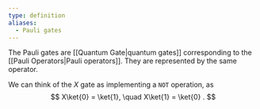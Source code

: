 ```yaml
---
type: definition
aliases:
  - Pauli gates
---
```

The Pauli gates are [[Quantum Gate|quantum gates]] corresponding to the [[Pauli Operators|Pauli operators]]. 
They are represented by the same operator.

We can think of the $X$ gate as implementing a `NOT` operation, as
$$
X\ket{0} = \ket{1}, \quad X\ket{1} = \ket{0} .
$$
